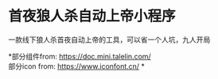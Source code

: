 # 首夜狼人杀自动上帝小程序
一款线下狼人杀首夜自动上帝的工具，可以省一个人坑，九人开局

*部分组件from: https://doc.mini.talelin.com/  
部分icon from: https://www.iconfont.cn/ *
